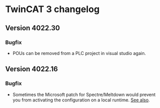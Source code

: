 # TwinCAT 3 changelog

## Version 4022.30

### Bugfix

- POUs can be removed from a PLC project in visual studio again.

## Version 4022.16

### Bugfix

- Sometimes the Microsoft patch for Spectre/Meltdown would prevent you from activating the configuration on a local runtime. [See also](https://stackoverflow.com/questions/51185052/twincat-running-on-isolated-cores-failed). 
